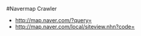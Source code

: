#Navermap Crawler  
- http://map.naver.com/?query=
- http://map.naver.com/local/siteview.nhn?code=



